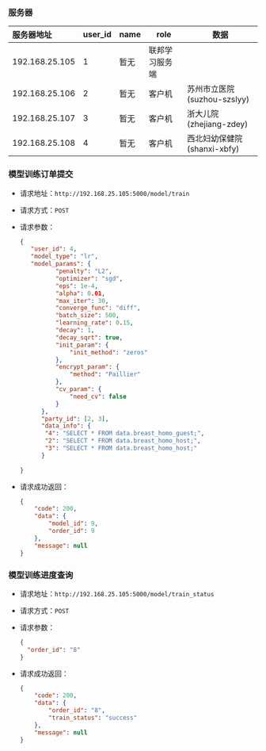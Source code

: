 ### 服务器

| 服务器地址     | user_id | name | role           | 数据                        |
| :------------- | ------- | ---- | -------------- | --------------------------- |
| 192.168.25.105 | 1       | 暂无 | 联邦学习服务端 |                             |
| 192.168.25.106 | 2       | 暂无 | 客户机         | 苏州市立医院(suzhou-szslyy) |
| 192.168.25.107 | 3       | 暂无 | 客户机         | 浙大儿院(zhejiang-zdey)     |
| 192.168.25.108 | 4       | 暂无 | 客户机         | 西北妇幼保健院(shanxi-xbfy) |



### 模型训练订单提交

- 请求地址：`http://192.168.25.105:5000/model/train`

- 请求方式：`POST`

- 请求参数：

  ```json
  {
  	 "user_id": 4, 
  	 "model_type": "lr",
  	 "model_params": {
  	        "penalty": "L2",
  	        "optimizer": "sgd",
  	        "eps": 1e-4,
  	        "alpha": 0.01,
  	        "max_iter": 30,
  	        "converge_func": "diff",
  	        "batch_size": 500,
  	        "learning_rate": 0.15,
  	        "decay": 1,
  	        "decay_sqrt": true,
  	        "init_param": {
  	            "init_method": "zeros"
  	        },
  	        "encrypt_param": {
  	            "method": "Paillier"
  	        },
  	        "cv_param": {
  	            "need_cv": false
  	        }
  	    },
  	    "party_id": [2, 3],
  	    "data_info": {
  	     "4": "SELECT * FROM data.breast_homo_guest;",
  	     "2": "SELECT * FROM data.breast_homo_host;",
  	     "3": "SELECT * FROM data.breast_homo_host;"
  	    }
      
  }
  ```

- 请求成功返回：

  ```json
  {
      "code": 200,
      "data": {
          "model_id": 9,
          "order_id": 9
      },
      "message": null
  }
  ```

  

### 模型训练进度查询

- 请求地址：`http://192.168.25.105:5000/model/train_status`

- 请求方式：`POST`

- 请求参数：

  ```json
  {
  	"order_id": "8"
  }
  ```

- 请求成功返回：

  ```json
  {
      "code": 200,
      "data": {
          "order_id": "8",
          "train_status": "success"
      },
      "message": null
  }
  ```

  